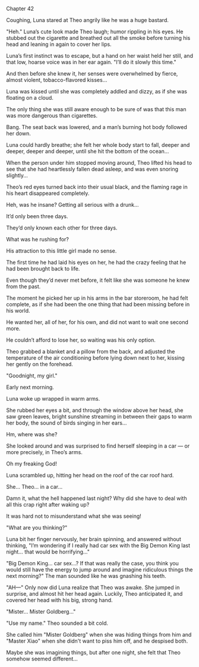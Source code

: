 Chapter 42

Coughing, Luna stared at Theo angrily like he was a huge bastard.


"Heh." Luna’s cute look made Theo laugh; humor rippling in his eyes. He stubbed out the cigarette and breathed out all the smoke before turning his head and leaning in again to cover her lips.


Luna’s first instinct was to escape, but a hand on her waist held her still, and that low, hoarse voice was in her ear again. "I’ll do it slowly this time."


And then before she knew it, her senses were overwhelmed by fierce, almost violent, tobacco-flavored kisses…


Luna was kissed until she was completely addled and dizzy, as if she was floating on a cloud.


The only thing she was still aware enough to be sure of was that this man was more dangerous than cigarettes.


Bang. The seat back was lowered, and a man’s burning hot body followed her down.


Luna could hardly breathe; she felt her whole body start to fall, deeper and deeper, deeper and deeper, until she hit the bottom of the ocean…


When the person under him stopped moving around, Theo lifted his head to see that she had heartlessly fallen dead asleep, and was even snoring slightly…


Theo’s red eyes turned back into their usual black, and the flaming rage in his heart disappeared completely.


Heh, was he insane? Getting all serious with a drunk…


It’d only been three days.


They’d only known each other for three days.


What was he rushing for?


His attraction to this little girl made no sense.


The first time he had laid his eyes on her, he had the crazy feeling that he had been brought back to life.


Even though they’d never met before, it felt like she was someone he knew from the past.


The moment he picked her up in his arms in the bar storeroom, he had felt complete, as if she had been the one thing that had been missing before in his world.


He wanted her, all of her, for his own, and did not want to wait one second more.


He couldn’t afford to lose her, so waiting was his only option.


Theo grabbed a blanket and a pillow from the back, and adjusted the temperature of the air conditioning before lying down next to her, kissing her gently on the forehead.


"Goodnight, my girl."


Early next morning.


Luna woke up wrapped in warm arms.


She rubbed her eyes a bit, and through the window above her head, she saw green leaves, bright sunshine streaming in between their gaps to warm her body, the sound of birds singing in her ears…


Hm, where was she?


She looked around and was surprised to find herself sleeping in a car — or more precisely, in Theo’s arms.


Oh my freaking God!


Luna scrambled up, hitting her head on the roof of the car roof hard.


She… Theo… in a car…


Damn it, what the hell happened last night? Why did she have to deal with all this crap right after waking up?


It was hard not to misunderstand what she was seeing!


"What are you thinking?"


Luna bit her finger nervously, her brain spinning, and answered without thinking, "I’m wondering if I really had car sex with the Big Demon King last night… that would be horrifying…"


"Big Demon King… car sex…? If that was really the case, you think you would still have the energy to jump around and imagine ridiculous things the next morning?" The man sounded like he was gnashing his teeth.


"AH—" Only now did Luna realize that Theo was awake. She jumped in surprise, and almost hit her head again. Luckily, Theo anticipated it, and covered her head with his big, strong hand.


"Mister… Mister Goldberg..."


"Use my name." Theo sounded a bit cold.


She called him "Mister Goldberg" when she was hiding things from him and "Master Xiao" when she didn't want to piss him off, and he despised both.


Maybe she was imagining things, but after one night, she felt that Theo somehow seemed different…

